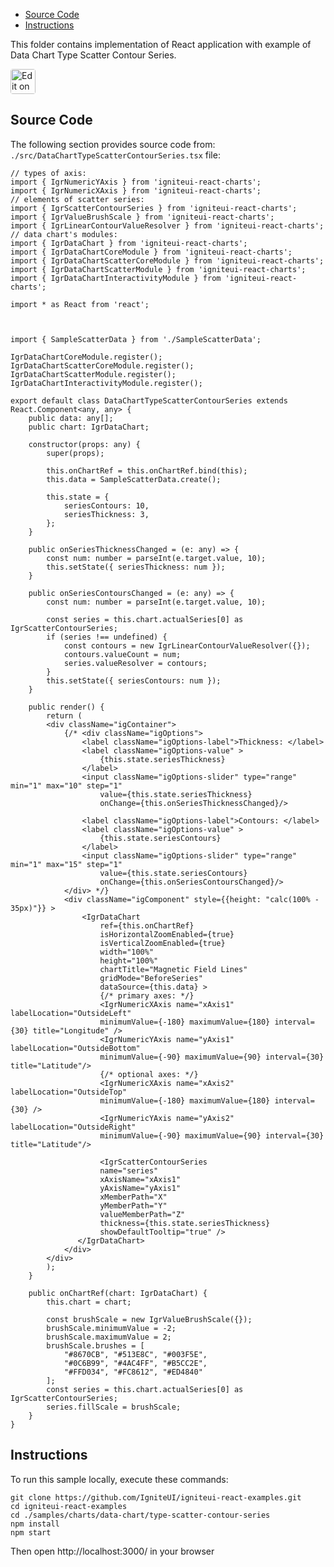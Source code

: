 <!-- NOTE: do not change this file because it will be auto re-generated from template file: -->
<!-- https://github.com/IgniteUI/igniteui-react-examples/tree/master/templates/sample/ReadMe.md -->

<!-- ## Table of Contents -->
<!-- - [Sample Preview](#Sample-Preview) -->
- [Source Code](#Source-Code)
- [Instructions](#Instructions)

This folder contains implementation of React application with example of Data Chart Type Scatter Contour Series.
<!-- in the Data Chart component -->
<!-- [Data Chart](https://infragistics.com/Reactsite/components/data-chart.html) -->

<html lang="en" xmlns="http://www.w3.org/1999/xhtml">
    <body>
        <a target="_blank" href="https://codesandbox.io/s/github/IgniteUI/igniteui-react-examples/tree/master/samples/charts/data-chart/type-scatter-contour-series?fontsize=14&hidenavigation=1&theme=dark&view=preview&file=/src/DataChartTypeScatterContourSeries.tsx" rel="noopener noreferrer">
            <img height="40px" style="border-radius: 0.25rem" alt="Edit on CodeSandbox" src="https://static.infragistics.com/xplatform/images/sandbox/code.png"/>
        </a>
        <!-- <a target="_blank"
href="https://codesandbox.io/s/github/IgniteUI/igniteui-react-examples/tree/master/samples/maps/geo-map/binding-csv-points?fontsize=14&hidenavigation=1&theme=dark&view=preview">
            <img alt="Edit Sample" src="https://codesandbox.io/static/img/play-codesandbox.svg"/>
        </a> -->
        <!-- <a target="_blank" style="margin-left: 0.5rem"
href="https://codesandbox.io/embed/github/IgniteUI/igniteui-react-examples/tree/master/samples/charts/data-chart/type-scatter-contour-series?fontsize=14&hidenavigation=1&theme=dark&view=preview&file=/src/DataChartTypeScatterContourSeries.tsx">
            <img height="40px" style="border-radius: 5px" alt="View on CodeSandbox" src="https://static.infragistics.com/xplatform/images/sandbox/view.png"/>
        </a> -->
        <!-- <a target="_blank"
href="https://codesandbox.io/embed/github/IgniteUI/igniteui-react-examples/tree/master/samples/maps/geo-map/binding-csv-points?fontsize=14&hidenavigation=1&theme=dark&view=preview">
            <img alt="View on CodeSandbox" src="https://static.infragistics.com/xplatform/images/sandbox/view.png"/>
        </a>
https://codesandbox.io/embed/react-treemap-overview-rtb45
https://codesandbox.io/static/img/play-codesandbox.svg
https://codesandbox.io/embed/react-treemap-overview-rtb45?view=browser -->
    </body>
</html>

<!-- ## Sample Preview -->

<!-- <iframe
  src="https://codesandbox.io/embed/github/IgniteUI/igniteui-react-examples/tree/master/samples/charts/data-chart/type-scatter-contour-series?fontsize=14&hidenavigation=1&theme=dark&view=preview&file=/src/DataChartTypeScatterContourSeries.tsx"
  style="width:100%; height:400px; border:0; border-radius: 4px; overflow:hidden;"
  allow="accelerometer; ambient-light-sensor; camera; encrypted-media; geolocation; gyroscope; hid; microphone; midi; payment; usb; vr"
  sandbox="allow-forms allow-modals allow-popups allow-presentation allow-same-origin allow-scripts"
></iframe> -->

## Source Code

The following section provides source code from:
`./src/DataChartTypeScatterContourSeries.tsx` file:

```tsx
// types of axis:
import { IgrNumericYAxis } from 'igniteui-react-charts';
import { IgrNumericXAxis } from 'igniteui-react-charts';
// elements of scatter series:
import { IgrScatterContourSeries } from 'igniteui-react-charts';
import { IgrValueBrushScale } from 'igniteui-react-charts';
import { IgrLinearContourValueResolver } from 'igniteui-react-charts';
// data chart's modules:
import { IgrDataChart } from 'igniteui-react-charts';
import { IgrDataChartCoreModule } from 'igniteui-react-charts';
import { IgrDataChartScatterCoreModule } from 'igniteui-react-charts';
import { IgrDataChartScatterModule } from 'igniteui-react-charts';
import { IgrDataChartInteractivityModule } from 'igniteui-react-charts';

import * as React from 'react';



import { SampleScatterData } from './SampleScatterData';

IgrDataChartCoreModule.register();
IgrDataChartScatterCoreModule.register();
IgrDataChartScatterModule.register();
IgrDataChartInteractivityModule.register();

export default class DataChartTypeScatterContourSeries extends React.Component<any, any> {
    public data: any[];
    public chart: IgrDataChart;

    constructor(props: any) {
        super(props);

        this.onChartRef = this.onChartRef.bind(this);
        this.data = SampleScatterData.create();

        this.state = {
            seriesContours: 10,
            seriesThickness: 3,
        };
    }

    public onSeriesThicknessChanged = (e: any) => {
        const num: number = parseInt(e.target.value, 10);
        this.setState({ seriesThickness: num });
    }

    public onSeriesContoursChanged = (e: any) => {
        const num: number = parseInt(e.target.value, 10);

        const series = this.chart.actualSeries[0] as IgrScatterContourSeries;
        if (series !== undefined) {
            const contours = new IgrLinearContourValueResolver({});
            contours.valueCount = num;
            series.valueResolver = contours;
        }
        this.setState({ seriesContours: num });
    }

    public render() {
        return (
        <div className="igContainer">
            {/* <div className="igOptions">
                <label className="igOptions-label">Thickness: </label>
                <label className="igOptions-value" >
                    {this.state.seriesThickness}
                </label>
                <input className="igOptions-slider" type="range" min="1" max="10" step="1"
                    value={this.state.seriesThickness}
                    onChange={this.onSeriesThicknessChanged}/>

                <label className="igOptions-label">Contours: </label>
                <label className="igOptions-value" >
                    {this.state.seriesContours}
                </label>
                <input className="igOptions-slider" type="range" min="1" max="15" step="1"
                    value={this.state.seriesContours}
                    onChange={this.onSeriesContoursChanged}/>
            </div> */}
            <div className="igComponent" style={{height: "calc(100% - 35px)"}} >
                <IgrDataChart
                    ref={this.onChartRef}
                    isHorizontalZoomEnabled={true}
                    isVerticalZoomEnabled={true}
                    width="100%"
                    height="100%"
                    chartTitle="Magnetic Field Lines"
                    gridMode="BeforeSeries"
                    dataSource={this.data} >
                    {/* primary axes: */}
                    <IgrNumericXAxis name="xAxis1" labelLocation="OutsideLeft"
                    minimumValue={-180} maximumValue={180} interval={30} title="Longitude" />
                    <IgrNumericYAxis name="yAxis1" labelLocation="OutsideBottom"
                    minimumValue={-90} maximumValue={90} interval={30} title="Latitude"/>
                    {/* optional axes: */}
                    <IgrNumericXAxis name="xAxis2" labelLocation="OutsideTop"
                    minimumValue={-180} maximumValue={180} interval={30} />
                    <IgrNumericYAxis name="yAxis2" labelLocation="OutsideRight"
                    minimumValue={-90} maximumValue={90} interval={30} title="Latitude"/>

                    <IgrScatterContourSeries
                    name="series"
                    xAxisName="xAxis1"
                    yAxisName="yAxis1"
                    xMemberPath="X"
                    yMemberPath="Y"
                    valueMemberPath="Z"
                    thickness={this.state.seriesThickness}
                    showDefaultTooltip="true" />
               </IgrDataChart>
            </div>
        </div>
        );
    }

    public onChartRef(chart: IgrDataChart) {
        this.chart = chart;

        const brushScale = new IgrValueBrushScale({});
        brushScale.minimumValue = -2;
        brushScale.maximumValue = 2;
        brushScale.brushes = [
            "#8670CB", "#513E8C", "#003F5E",
            "#0C6B99", "#4AC4FF", "#B5CC2E",
            "#FFD034", "#FC8612", "#ED4840"
        ];
        const series = this.chart.actualSeries[0] as IgrScatterContourSeries;
        series.fillScale = brushScale;
    }
}

```

## Instructions
To run this sample locally, execute these commands:

```
git clone https://github.com/IgniteUI/igniteui-react-examples.git
cd igniteui-react-examples
cd ./samples/charts/data-chart/type-scatter-contour-series
npm install
npm start

```

Then open http://localhost:3000/ in your browser

